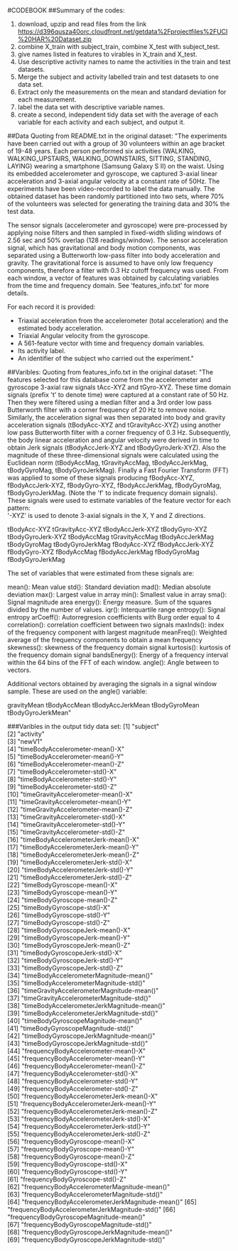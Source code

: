 #CODEBOOK
##Summary of the codes:
1. download, upzip and read files from the link https://d396qusza40orc.cloudfront.net/getdata%2Fprojectfiles%2FUCI%20HAR%20Dataset.zip
2. combine X_train with subject_train, combine X_test with subject_test.
3. give names listed in features to virables in X_train and X_test.
4. Use descriptive activity names to name the activities in the train and test datasets.
5. Merge the subject and activity labelled train and test datasets to one data set.
6. Extract only the measurements on the mean and standard deviation for each measurement.
7. label the data set with descriptive variable names.
8. create a second, independent tidy data set with the average of each variable for each activity and each subject, and output it.

##Data
Quoting from README.txt in the original dataset:
"The experiments have been carried out with a group of 30 volunteers within an age bracket of 19-48 years. Each person performed six activities (WALKING, WALKING_UPSTAIRS, WALKING_DOWNSTAIRS, SITTING, STANDING, LAYING) wearing a smartphone (Samsung Galaxy S II) on the waist. Using its embedded accelerometer and gyroscope, we captured 3-axial linear acceleration and 3-axial angular velocity at a constant rate of 50Hz. The experiments have been video-recorded to label the data manually. The obtained dataset has been randomly partitioned into two sets, where 70% of the volunteers was selected for generating the training data and 30% the test data. 

The sensor signals (accelerometer and gyroscope) were pre-processed by applying noise filters and then sampled in fixed-width sliding windows of 2.56 sec and 50% overlap (128 readings/window). The sensor acceleration signal, which has gravitational and body motion components, was separated using a Butterworth low-pass filter into body acceleration and gravity. The gravitational force is assumed to have only low frequency components, therefore a filter with 0.3 Hz cutoff frequency was used. From each window, a vector of features was obtained by calculating variables from the time and frequency domain. See 'features_info.txt' for more details. 

For each record it is provided:
- Triaxial acceleration from the accelerometer (total acceleration) and the estimated body acceleration.
- Triaxial Angular velocity from the gyroscope. 
- A 561-feature vector with time and frequency domain variables. 
- Its activity label. 
- An identifier of the subject who carried out the experiment."

##Varibles:
Quoting from features_info.txt in the original dataset:
"The features selected for this database come from the accelerometer and gyroscope 3-axial raw signals tAcc-XYZ and tGyro-XYZ. These time domain signals (prefix 't' to denote time) were captured at a constant rate of 50 Hz. Then they were filtered using a median filter and a 3rd order low pass Butterworth filter with a corner frequency of 20 Hz to remove noise. Similarly, the acceleration signal was then separated into body and gravity acceleration signals (tBodyAcc-XYZ and tGravityAcc-XYZ) using another low pass Butterworth filter with a corner frequency of 0.3 Hz. 
Subsequently, the body linear acceleration and angular velocity were derived in time to obtain Jerk signals (tBodyAccJerk-XYZ and tBodyGyroJerk-XYZ). Also the magnitude of these three-dimensional signals were calculated using the Euclidean norm (tBodyAccMag, tGravityAccMag, tBodyAccJerkMag, tBodyGyroMag, tBodyGyroJerkMag). 
Finally a Fast Fourier Transform (FFT) was applied to some of these signals producing fBodyAcc-XYZ, fBodyAccJerk-XYZ, fBodyGyro-XYZ, fBodyAccJerkMag, fBodyGyroMag, fBodyGyroJerkMag. (Note the 'f' to indicate frequency domain signals). 
These signals were used to estimate variables of the feature vector for each pattern:  
'-XYZ' is used to denote 3-axial signals in the X, Y and Z directions.

tBodyAcc-XYZ
tGravityAcc-XYZ
tBodyAccJerk-XYZ
tBodyGyro-XYZ
tBodyGyroJerk-XYZ
tBodyAccMag
tGravityAccMag
tBodyAccJerkMag
tBodyGyroMag
tBodyGyroJerkMag
fBodyAcc-XYZ
fBodyAccJerk-XYZ
fBodyGyro-XYZ
fBodyAccMag
fBodyAccJerkMag
fBodyGyroMag
fBodyGyroJerkMag

The set of variables that were estimated from these signals are: 

mean(): Mean value
std(): Standard deviation
mad(): Median absolute deviation 
max(): Largest value in array
min(): Smallest value in array
sma(): Signal magnitude area
energy(): Energy measure. Sum of the squares divided by the number of values. 
iqr(): Interquartile range 
entropy(): Signal entropy
arCoeff(): Autorregresion coefficients with Burg order equal to 4
correlation(): correlation coefficient between two signals
maxInds(): index of the frequency component with largest magnitude
meanFreq(): Weighted average of the frequency components to obtain a mean frequency
skewness(): skewness of the frequency domain signal 
kurtosis(): kurtosis of the frequency domain signal 
bandsEnergy(): Energy of a frequency interval within the 64 bins of the FFT of each window.
angle(): Angle between to vectors.

Additional vectors obtained by averaging the signals in a signal window sample. These are used on the angle() variable:

gravityMean
tBodyAccMean
tBodyAccJerkMean
tBodyGyroMean
tBodyGyroJerkMean"


###Varibles in the output tidy data set:
[1] "subject"                                       
 [2] "activity"                                      
 [3] "newV1"                                         
 [4] "timeBodyAccelerometer-mean()-X"                
 [5] "timeBodyAccelerometer-mean()-Y"                
 [6] "timeBodyAccelerometer-mean()-Z"                
 [7] "timeBodyAccelerometer-std()-X"                 
 [8] "timeBodyAccelerometer-std()-Y"                 
 [9] "timeBodyAccelerometer-std()-Z"                 
[10] "timeGravityAccelerometer-mean()-X"             
[11] "timeGravityAccelerometer-mean()-Y"             
[12] "timeGravityAccelerometer-mean()-Z"             
[13] "timeGravityAccelerometer-std()-X"              
[14] "timeGravityAccelerometer-std()-Y"              
[15] "timeGravityAccelerometer-std()-Z"              
[16] "timeBodyAccelerometerJerk-mean()-X"            
[17] "timeBodyAccelerometerJerk-mean()-Y"            
[18] "timeBodyAccelerometerJerk-mean()-Z"            
[19] "timeBodyAccelerometerJerk-std()-X"             
[20] "timeBodyAccelerometerJerk-std()-Y"             
[21] "timeBodyAccelerometerJerk-std()-Z"             
[22] "timeBodyGyroscope-mean()-X"                    
[23] "timeBodyGyroscope-mean()-Y"                    
[24] "timeBodyGyroscope-mean()-Z"                    
[25] "timeBodyGyroscope-std()-X"                     
[26] "timeBodyGyroscope-std()-Y"                     
[27] "timeBodyGyroscope-std()-Z"                     
[28] "timeBodyGyroscopeJerk-mean()-X"                
[29] "timeBodyGyroscopeJerk-mean()-Y"                
[30] "timeBodyGyroscopeJerk-mean()-Z"                
[31] "timeBodyGyroscopeJerk-std()-X"                 
[32] "timeBodyGyroscopeJerk-std()-Y"                 
[33] "timeBodyGyroscopeJerk-std()-Z"                 
[34] "timeBodyAccelerometerMagnitude-mean()"         
[35] "timeBodyAccelerometerMagnitude-std()"          
[36] "timeGravityAccelerometerMagnitude-mean()"      
[37] "timeGravityAccelerometerMagnitude-std()"       
[38] "timeBodyAccelerometerJerkMagnitude-mean()"     
[39] "timeBodyAccelerometerJerkMagnitude-std()"      
[40] "timeBodyGyroscopeMagnitude-mean()"             
[41] "timeBodyGyroscopeMagnitude-std()"              
[42] "timeBodyGyroscopeJerkMagnitude-mean()"         
[43] "timeBodyGyroscopeJerkMagnitude-std()"          
[44] "frequencyBodyAccelerometer-mean()-X"           
[45] "frequencyBodyAccelerometer-mean()-Y"           
[46] "frequencyBodyAccelerometer-mean()-Z"           
[47] "frequencyBodyAccelerometer-std()-X"            
[48] "frequencyBodyAccelerometer-std()-Y"            
[49] "frequencyBodyAccelerometer-std()-Z"            
[50] "frequencyBodyAccelerometerJerk-mean()-X"       
[51] "frequencyBodyAccelerometerJerk-mean()-Y"       
[52] "frequencyBodyAccelerometerJerk-mean()-Z"       
[53] "frequencyBodyAccelerometerJerk-std()-X"        
[54] "frequencyBodyAccelerometerJerk-std()-Y"        
[55] "frequencyBodyAccelerometerJerk-std()-Z"        
[56] "frequencyBodyGyroscope-mean()-X"               
[57] "frequencyBodyGyroscope-mean()-Y"               
[58] "frequencyBodyGyroscope-mean()-Z"               
[59] "frequencyBodyGyroscope-std()-X"                
[60] "frequencyBodyGyroscope-std()-Y"                
[61] "frequencyBodyGyroscope-std()-Z"                
[62] "frequencyBodyAccelerometerMagnitude-mean()"    
[63] "frequencyBodyAccelerometerMagnitude-std()"     
[64] "frequencyBodyAccelerometerJerkMagnitude-mean()"
[65] "frequencyBodyAccelerometerJerkMagnitude-std()" 
[66] "frequencyBodyGyroscopeMagnitude-mean()"        
[67] "frequencyBodyGyroscopeMagnitude-std()"         
[68] "frequencyBodyGyroscopeJerkMagnitude-mean()"    
[69] "frequencyBodyGyroscopeJerkMagnitude-std()"  
